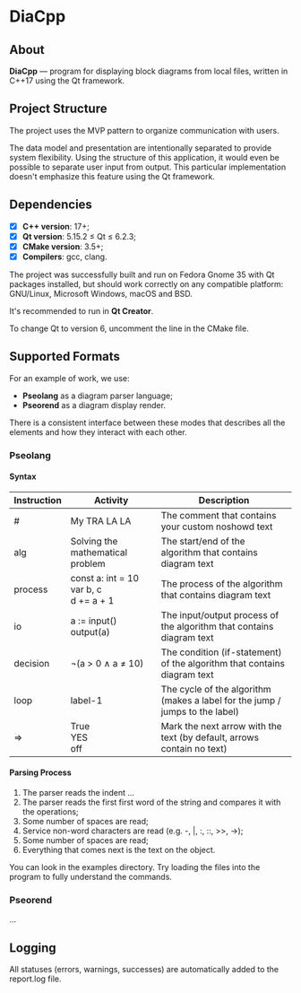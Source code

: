 # DiaCpp

## About
**DiaCpp** — program for displaying block diagrams from local files, 
written in C++17 using the Qt framework.

## Project Structure
The project uses the MVP pattern to organize communication with users.

The data model and presentation are intentionally separated to provide system flexibility. 
Using the structure of this application, it would even be possible to separate user input from output. 
This particular implementation doesn't emphasize this feature using the Qt framework.

## Dependencies
* [x] **C++ version**: 17+;
* [x] **Qt version**: 5.15.2 ≤ Qt ≤ 6.2.3;
* [x] **CMake version**: 3.5+;
* [x] **Compilers**: gcc, clang.

The project was successfully built and run on Fedora Gnome 35 with Qt packages installed, 
but should work correctly on any compatible platform: GNU/Linux, Microsoft Windows, macOS and BSD.

It's recommended to run in **Qt Creator**.

To change Qt to version 6, uncomment the line in the CMake file.

## Supported Formats
For an example of work, we use:
* **Pseolang** as a diagram parser language;
* **Pseorend** as a diagram display render.

There is a consistent interface between these modes that 
describes all the elements and how they interact with each other.

### Pseolang
#### Syntax

| Instruction | Activity                                      | Description                                                                  |
| ----------- | --------------------------------------------- | ---------------------------------------------------------------------------- |
| #           | My TRA LA LA                                  | The comment that contains your custom noshowd text                           |
| alg         | Solving the mathematical problem              | The start/end of the algorithm that contains diagram text                    |
| process     | const a: int = 10<br/>var b, c<br/>d += a + 1 | The process of the algorithm that contains diagram text                      |
| io          | a := input()<br/>output(a)                    | The input/output process of the algorithm that contains diagram text         |
| decision    | ¬(a > 0 ∧ a ≠ 10)                             | The condition (if-statement) of the algorithm that contains diagram text     |
| loop        | label-1                                       | The cycle of the algorithm (makes a label for the jump / jumps to the label) |
| =>          | True<br/>YES<br/>off                          | Mark the next arrow with the text (by default, arrows contain no text)       |



#### Parsing Process
1. The parser reads the indent ...
2. The parser reads the first first word of the string and compares it with the operations;
3. Some number of spaces are read;
4. Service non-word characters are read (e.g. -, |, :, ::, >>, ->);
5. Some number of spaces are read;
6. Everything that comes next is the text on the object.

You can look in the examples directory. 
Try loading the files into the program to fully understand the commands.

### Pseorend
...

## Logging
All statuses (errors, warnings, successes) are automatically added to the report.log file.
